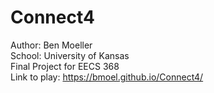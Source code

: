 # Connect4  
Author: Ben Moeller  
School: University of Kansas  
Final Project for EECS 368  
Link to play: https://bmoel.github.io/Connect4/
